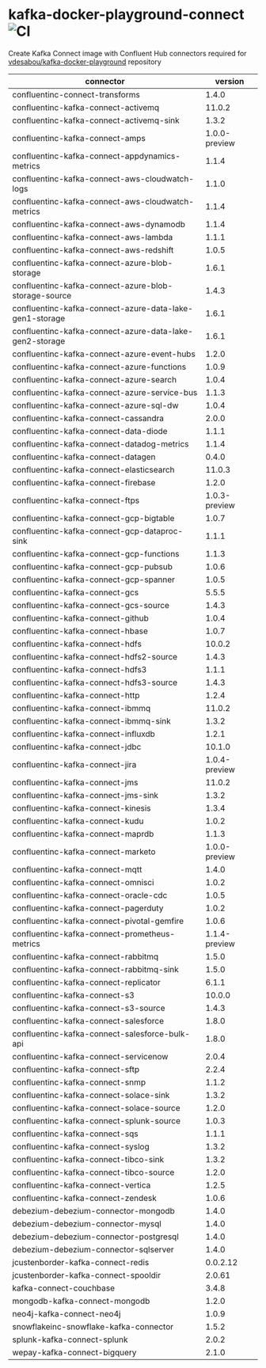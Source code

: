 # kafka-docker-playground-connect ![CI](https://github.com/vdesabou/kafka-docker-playground-connect/workflows/CI/badge.svg?branch=master)

Create Kafka Connect image with Confluent Hub connectors required for [vdesabou/kafka-docker-playground](https://github.com/vdesabou/kafka-docker-playground) repository

| connector  | version |
|---|---|
| confluentinc-connect-transforms  | 1.4.0 |
| confluentinc-kafka-connect-activemq  | 11.0.2 |
| confluentinc-kafka-connect-activemq-sink  | 1.3.2 |
| confluentinc-kafka-connect-amps  | 1.0.0-preview |
| confluentinc-kafka-connect-appdynamics-metrics  | 1.1.4 |
| confluentinc-kafka-connect-aws-cloudwatch-logs  | 1.1.0 |
| confluentinc-kafka-connect-aws-cloudwatch-metrics  | 1.1.4 |
| confluentinc-kafka-connect-aws-dynamodb  | 1.1.4 |
| confluentinc-kafka-connect-aws-lambda  | 1.1.1 |
| confluentinc-kafka-connect-aws-redshift  | 1.0.5 |
| confluentinc-kafka-connect-azure-blob-storage  | 1.6.1 |
| confluentinc-kafka-connect-azure-blob-storage-source  | 1.4.3 |
| confluentinc-kafka-connect-azure-data-lake-gen1-storage  | 1.6.1 |
| confluentinc-kafka-connect-azure-data-lake-gen2-storage  | 1.6.1 |
| confluentinc-kafka-connect-azure-event-hubs  | 1.2.0 |
| confluentinc-kafka-connect-azure-functions  | 1.0.9 |
| confluentinc-kafka-connect-azure-search  | 1.0.4 |
| confluentinc-kafka-connect-azure-service-bus  | 1.1.3 |
| confluentinc-kafka-connect-azure-sql-dw  | 1.0.4 |
| confluentinc-kafka-connect-cassandra  | 2.0.0 |
| confluentinc-kafka-connect-data-diode  | 1.1.1 |
| confluentinc-kafka-connect-datadog-metrics  | 1.1.4 |
| confluentinc-kafka-connect-datagen  | 0.4.0 |
| confluentinc-kafka-connect-elasticsearch  | 11.0.3 |
| confluentinc-kafka-connect-firebase  | 1.2.0 |
| confluentinc-kafka-connect-ftps  | 1.0.3-preview |
| confluentinc-kafka-connect-gcp-bigtable  | 1.0.7 |
| confluentinc-kafka-connect-gcp-dataproc-sink  | 1.1.1 |
| confluentinc-kafka-connect-gcp-functions  | 1.1.3 |
| confluentinc-kafka-connect-gcp-pubsub  | 1.0.6 |
| confluentinc-kafka-connect-gcp-spanner  | 1.0.5 |
| confluentinc-kafka-connect-gcs  | 5.5.5 |
| confluentinc-kafka-connect-gcs-source  | 1.4.3 |
| confluentinc-kafka-connect-github  | 1.0.4 |
| confluentinc-kafka-connect-hbase  | 1.0.7 |
| confluentinc-kafka-connect-hdfs  | 10.0.2 |
| confluentinc-kafka-connect-hdfs2-source  | 1.4.3 |
| confluentinc-kafka-connect-hdfs3  | 1.1.1 |
| confluentinc-kafka-connect-hdfs3-source  | 1.4.3 |
| confluentinc-kafka-connect-http  | 1.2.4 |
| confluentinc-kafka-connect-ibmmq  | 11.0.2 |
| confluentinc-kafka-connect-ibmmq-sink  | 1.3.2 |
| confluentinc-kafka-connect-influxdb  | 1.2.1 |
| confluentinc-kafka-connect-jdbc  | 10.1.0 |
| confluentinc-kafka-connect-jira  | 1.0.4-preview |
| confluentinc-kafka-connect-jms  | 11.0.2 |
| confluentinc-kafka-connect-jms-sink  | 1.3.2 |
| confluentinc-kafka-connect-kinesis  | 1.3.4 |
| confluentinc-kafka-connect-kudu  | 1.0.2 |
| confluentinc-kafka-connect-maprdb  | 1.1.3 |
| confluentinc-kafka-connect-marketo  | 1.0.0-preview |
| confluentinc-kafka-connect-mqtt  | 1.4.0 |
| confluentinc-kafka-connect-omnisci  | 1.0.2 |
| confluentinc-kafka-connect-oracle-cdc  | 1.0.5 |
| confluentinc-kafka-connect-pagerduty  | 1.0.2 |
| confluentinc-kafka-connect-pivotal-gemfire  | 1.0.6 |
| confluentinc-kafka-connect-prometheus-metrics  | 1.1.4-preview |
| confluentinc-kafka-connect-rabbitmq  | 1.5.0 |
| confluentinc-kafka-connect-rabbitmq-sink  | 1.5.0 |
| confluentinc-kafka-connect-replicator  | 6.1.1 |
| confluentinc-kafka-connect-s3  | 10.0.0 |
| confluentinc-kafka-connect-s3-source  | 1.4.3 |
| confluentinc-kafka-connect-salesforce  | 1.8.0 |
| confluentinc-kafka-connect-salesforce-bulk-api  | 1.8.0 |
| confluentinc-kafka-connect-servicenow  | 2.0.4 |
| confluentinc-kafka-connect-sftp  | 2.2.4 |
| confluentinc-kafka-connect-snmp  | 1.1.2 |
| confluentinc-kafka-connect-solace-sink  | 1.3.2 |
| confluentinc-kafka-connect-solace-source  | 1.2.0 |
| confluentinc-kafka-connect-splunk-source  | 1.0.3 |
| confluentinc-kafka-connect-sqs  | 1.1.1 |
| confluentinc-kafka-connect-syslog  | 1.3.2 |
| confluentinc-kafka-connect-tibco-sink  | 1.3.2 |
| confluentinc-kafka-connect-tibco-source  | 1.2.0 |
| confluentinc-kafka-connect-vertica  | 1.2.5 |
| confluentinc-kafka-connect-zendesk  | 1.0.6 |
| debezium-debezium-connector-mongodb  | 1.4.0 |
| debezium-debezium-connector-mysql  | 1.4.0 |
| debezium-debezium-connector-postgresql  | 1.4.0 |
| debezium-debezium-connector-sqlserver  | 1.4.0 |
| jcustenborder-kafka-connect-redis  | 0.0.2.12 |
| jcustenborder-kafka-connect-spooldir  | 2.0.61 |
| kafka-connect-couchbase  | 3.4.8 |
| mongodb-kafka-connect-mongodb  | 1.2.0 |
| neo4j-kafka-connect-neo4j  | 1.0.9 |
| snowflakeinc-snowflake-kafka-connector  | 1.5.2 |
| splunk-kafka-connect-splunk  | 2.0.2 |
| wepay-kafka-connect-bigquery  | 2.1.0 |
